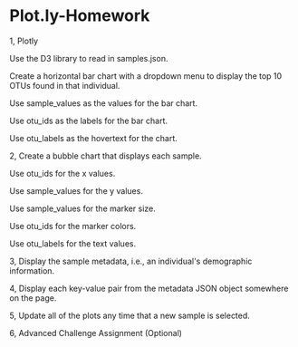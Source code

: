 # Plot.ly-Homework

1, Plotly

Use the D3 library to read in samples.json.

Create a horizontal bar chart with a dropdown menu to display the top 10 OTUs found in that individual.

Use sample_values as the values for the bar chart.

Use otu_ids as the labels for the bar chart.

Use otu_labels as the hovertext for the chart.

2, Create a bubble chart that displays each sample.

Use otu_ids for the x values.

Use sample_values for the y values.

Use sample_values for the marker size.

Use otu_ids for the marker colors.

Use otu_labels for the text values.

3, Display the sample metadata, i.e., an individual's demographic information.

4, Display each key-value pair from the metadata JSON object somewhere on the page.

5, Update all of the plots any time that a new sample is selected.

6, Advanced Challenge Assignment (Optional)
